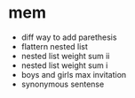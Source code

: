 # mem
- diff way to add parethesis
- flattern nested list
- nested list weight sum ii
- nested list weight sum i
- boys and girls max invitation
- synonymous sentense
